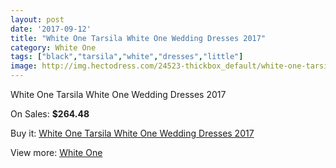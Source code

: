 ```yaml
---
layout: post
date: '2017-09-12'
title: "White One Tarsila White One Wedding Dresses 2017"
category: White One
tags: ["black","tarsila","white","dresses","little"]
image: http://img.hectodress.com/24523-thickbox_default/white-one-tarsila-white-one-wedding-dresses-2013.jpg
---
```

White One Tarsila White One Wedding Dresses 2017

On Sales: **$264.48**
<a href="https://www.hectodress.com/white-one/11262-white-one-tarsila-white-one-wedding-dresses-2013.html"><amp-img layout="responsive" width="600" height="600" src="//img.hectodress.com/24523-thickbox_default/white-one-tarsila-white-one-wedding-dresses-2013.jpg" alt="White One Tarsila White One Wedding Dresses 2017 0" /></a>
<a href="https://www.hectodress.com/white-one/11262-white-one-tarsila-white-one-wedding-dresses-2013.html"><amp-img layout="responsive" width="600" height="600" src="//img.hectodress.com/24525-thickbox_default/white-one-tarsila-white-one-wedding-dresses-2013.jpg" alt="White One Tarsila White One Wedding Dresses 2017 1" /></a>
<a href="https://www.hectodress.com/white-one/11262-white-one-tarsila-white-one-wedding-dresses-2013.html"><amp-img layout="responsive" width="600" height="600" src="//img.hectodress.com/24524-thickbox_default/white-one-tarsila-white-one-wedding-dresses-2013.jpg" alt="White One Tarsila White One Wedding Dresses 2017 2" /></a>

Buy it: [White One Tarsila White One Wedding Dresses 2017](https://www.hectodress.com/white-one/11262-white-one-tarsila-white-one-wedding-dresses-2013.html "White One Tarsila White One Wedding Dresses 2017")

View more: [White One](https://www.hectodress.com/177-white-one "White One")